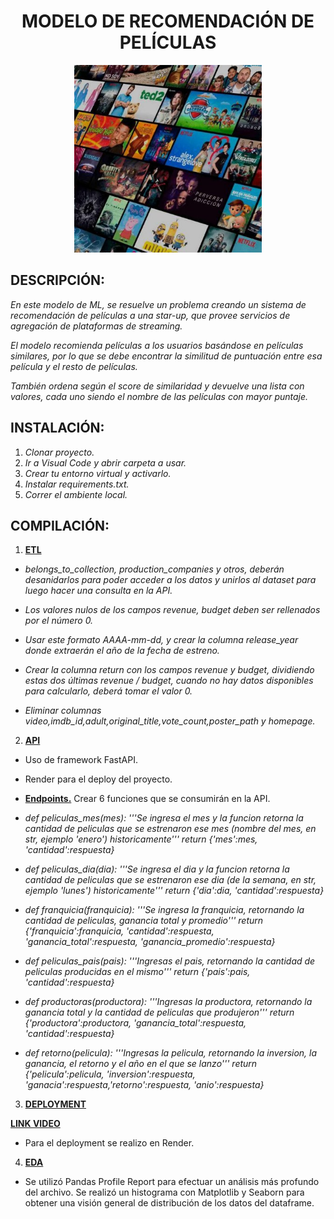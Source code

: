 <h1 align="center"><strong>MODELO DE RECOMENDACIÓN DE PELÍCULAS</strong></h1>

<p align="center">
<img src="src\movies.jpg"  height=300>
</p>

<h2><strong>DESCRIPCIÓN: </strong></h2>

_En este modelo de ML, se resuelve un problema creando un sistema de recomendación de películas a una star-up, que provee servicios de agregación de plataformas de streaming._

_El modelo recomienda películas a los usuarios basándose en películas similares, por lo que se debe encontrar la similitud de puntuación entre esa película y el resto de películas._

_También ordena según el score de similaridad y devuelve una lista con valores, cada uno siendo el nombre de las películas con mayor puntaje._

<h2><strong>INSTALACIÓN: </strong></h2>

1. _Clonar proyecto._
2. _Ir a Visual Code y abrir carpeta a usar._
3. _Crear tu entorno virtual y activarlo._
4. _Instalar requirements.txt._
5. _Correr el ambiente local._

<h2><strong>COMPILACIÓN: </strong></h2>

1. **[ETL](https://github.com/Luzve/PI_ML_OPS_LABS/blob/main/etl.ipynb)** 

* _belongs_to_collection, production_companies y otros, deberán desanidarlos para poder acceder a los datos y unirlos al dataset para luego hacer una consulta en la API._

* _Los valores nulos de los campos revenue, budget deben ser rellenados por el número 0._

* _Usar este formato AAAA-mm-dd, y crear la columna release_year donde extraerán el año de la fecha de estreno._

* _Crear la columna return con los campos revenue y budget, dividiendo estas dos últimas revenue / budget, cuando no hay datos disponibles para calcularlo, deberá tomar el valor 0._

* _Eliminar columnas video,imdb_id,adult,original_title,vote_count,poster_path y homepage._


2. **[API](http://127.0.0.1:8000/docs)**

* Uso de framework FastAPI.

* Render para el deploy del proyecto.

* **[Endpoints.](https://github.com/Luzve/PI_ML_OPS_LABS/blob/main/main.py)**
Crear 6 funciones que se consumirán en la API.

* _def peliculas_mes(mes): '''Se ingresa el mes y la funcion retorna la cantidad de peliculas que se estrenaron ese mes (nombre del mes, en str, ejemplo 'enero') historicamente''' return {'mes':mes, 'cantidad':respuesta}_

* _def peliculas_dia(dia): '''Se ingresa el dia y la funcion retorna la cantidad de peliculas que se estrenaron ese dia (de la semana, en str, ejemplo 'lunes') historicamente''' return {'dia':dia, 'cantidad':respuesta}_

* _def franquicia(franquicia): '''Se ingresa la franquicia, retornando la cantidad de peliculas, ganancia total y promedio''' return {'franquicia':franquicia, 'cantidad':respuesta, 'ganancia_total':respuesta, 'ganancia_promedio':respuesta}_

* _def peliculas_pais(pais): '''Ingresas el pais, retornando la cantidad de peliculas producidas en el mismo''' return {'pais':pais, 'cantidad':respuesta}_

* _def productoras(productora): '''Ingresas la productora, retornando la ganancia total y la cantidad de peliculas que produjeron''' return {'productora':productora, 'ganancia_total':respuesta, 'cantidad':respuesta}_

* _def retorno(pelicula): '''Ingresas la pelicula, retornando la inversion, la ganancia, el retorno y el año en el que se lanzo''' return {'pelicula':pelicula, 'inversion':respuesta, 'ganacia':respuesta,'retorno':respuesta, 'anio':respuesta}_

3. **[DEPLOYMENT](https://deploy-movies.onrender.com/docs)**

**[LINK VIDEO](https://drive.google.com/file/d/1p557WVVqSGGmW6qq9qzMBXncg2Gtx_6k/view?usp=sharing)**

* Para el deployment se realizo en Render.


4. **[EDA](https://github.com/Luzve/PI_ML_OPS_LABS/blob/main/eda.ipynb)**

* Se utilizó Pandas Profile Report para efectuar un análisis más profundo del archivo.
  Se realizó un histograma con Matplotlib y Seaborn para obtener una visión general de distribución de los datos del dataframe.


